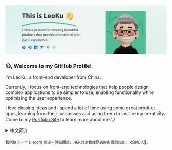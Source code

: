 <a href="https://leoku.top/">
  <img
    alt="Hi, I’m LeoKu. A front-end developer who loves marking art of code."
    src="./profile-banner.jpg"
  >
</a>

### 😉, Welcome to my GitHub Profile!

I'm LeoKu, a front-end developer from China.

Currently, I focus on front-end technologies that help people design complex applications to be simpler to use, enabling functionality while optimizing the user experience.

I love chasing ideas and I spend a lot of time using some great product apps, learning from their successes and using them to inspire my creativity.
Come to my [Portfolio Site](https://leoku.top) to learn more about me ツ

<details>
<summary>中文简介</summary>

### 😉, 欢迎来到我的 GitHub 主页

我叫陈梓聪，是一名生活在东莞的 Web 开发者。

目前我正在专注于前端技术，帮助人们把复杂的应用设计得更简单易用，实现功能的同时优化用户的使用体验。

我喜欢追逐创意，生活中我会花很多时间去观察和使用一些优秀的产品应用，从中学习他们获得成功的经验，并以此激发我的创作灵感。

想了解我更多吗？来我的 [个人网站 · 作品集](https://leoku.top) 逛逛吧 ツ
</details>

<sub>我创建了一个 [Discord 频道 - 灵狐掘迹](https://discord.gg/KUA5zwPp59)，用来分享我搜罗到的有趣的知识，欢迎加入👏。</sub>
